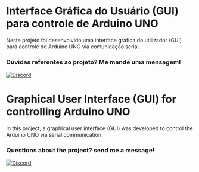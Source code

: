 # Interface Gráfica do Usuário (GUI) para controle de Arduino UNO

Neste projeto foi desenvolvido uma interface gráfica do utilizador (GUI) para controle do Arduino UNO via comunicação serial.

### Dúvidas referentes ao projeto? Me mande uma mensagem!

[![Discord](https://img.shields.io/badge/Discord-FFF?style=for-the-badge&logo=discord&logoColor=000)](https://www.discord.com/in/gfmgea/)

# Graphical User Interface (GUI) for controlling Arduino UNO

In this project, a graphical user interface (GUI) was developed to control the Arduino UNO via serial communication.

### Questions about the project? send me a message!

[![Discord](https://img.shields.io/badge/Discord-FFF?style=for-the-badge&logo=discord&logoColor=000)](https://www.discord.com/in/gfmgea/)
